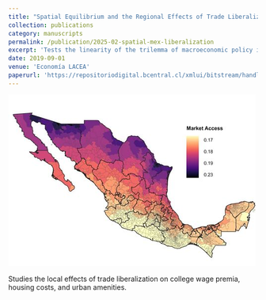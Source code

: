 ```yaml
---
title: "Spatial Equilibrium and the Regional Effects of Trade Liberalization"
collection: publications
category: manuscripts
permalink: /publication/2025-02-spatial-mex-liberalization
excerpt: 'Tests the linearity of the trilemma of macroeconomic policy in Colombia, Chile, Mexico and Peru.'
date: 2019-09-01
venue: 'Economía LACEA'
paperurl: 'https://repositoriodigital.bcentral.cl/xmlui/bitstream/handle/20.500.12580/3607/BCCh-rec-v22n2ago2019p022-038.pdf?sequence=1&isAllowed=y'
---
```

![paper logo3](/images/regional-trade.jpg)

Studies the local effects of trade liberalization on college wage premia, housing costs, and urban amenities.
